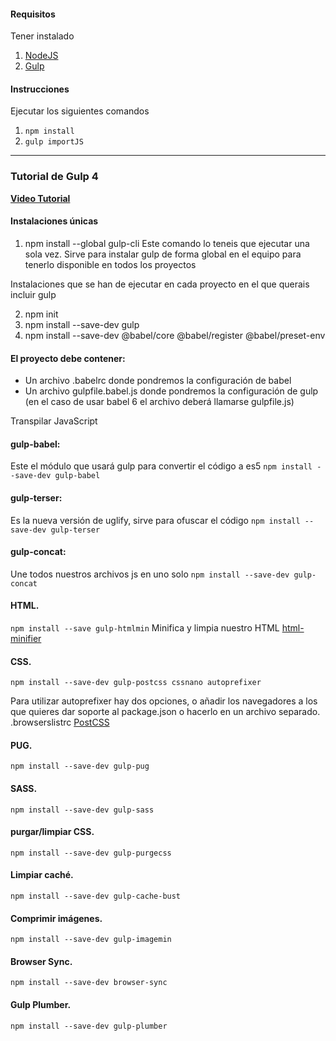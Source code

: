 
#### Requisitos
Tener instalado
1. [NodeJS](https://github.com/nvm-sh/nvm)
2. [Gulp](https://gulpjs.com/docs/en/getting-started/quick-start)

#### Instrucciones
Ejecutar los siguientes comandos
1. `npm install`
2. `gulp importJS`
---------------------------------------
### Tutorial de Gulp 4
[**Video Tutorial**](https://www.youtube.com/watch?v=xE45euIRDr8&list=PLROIqh_5RZeDf1LgliebPZ_0TAX-QA_xm&index=1)

#### Instalaciones únicas
1.	npm install --global gulp-cli
    Este comando lo teneis que ejecutar una sola vez. Sirve para instalar gulp de forma global en el equipo para tenerlo disponible en todos los proyectos

Instalaciones que se han de ejecutar en cada proyecto en el que querais incluir gulp

2.	npm init
3.	npm install --save-dev gulp
4.	npm install --save-dev @babel/core @babel/register @babel/preset-env

#### El proyecto debe contener:
- Un archivo .babelrc donde pondremos la configuración de babel
- Un archivo gulpfile.babel.js donde pondremos la configuración de gulp (en el caso de usar babel 6 el archivo deberá llamarse gulpfile.js)

Transpilar JavaScript
#### gulp-babel:
Este el módulo que usará gulp para convertir el código a es5
`npm install --save-dev gulp-babel`

#### gulp-terser:
Es la nueva versión de uglify, sirve para ofuscar el código
`npm install --save-dev gulp-terser`

#### gulp-concat:
Une todos nuestros archivos js en uno solo
`npm install --save-dev gulp-concat`

#### HTML.
`npm install --save gulp-htmlmin`
Minifica y limpia nuestro HTML
[html-minifier](https://github.com/kangax/html-minifier)

#### CSS.
`npm install --save-dev gulp-postcss cssnano autoprefixer`

Para utilizar autoprefixer hay dos opciones, o añadir los navegadores a los que quieres dar soporte al package.json o hacerlo en un archivo separado.
.browserslistrc
[PostCSS](https://github.com/postcss/postcss/blob/master/docs/plugins.md)


#### PUG.
`npm install --save-dev gulp-pug`

#### SASS.
`npm install --save-dev gulp-sass`

#### purgar/limpiar CSS.
`npm install --save-dev gulp-purgecss`

#### Limpiar caché.
`npm install --save-dev gulp-cache-bust`

#### Comprimir imágenes.
`npm install --save-dev gulp-imagemin`

#### Browser Sync.
`npm install --save-dev browser-sync`

#### Gulp Plumber.
`npm install --save-dev gulp-plumber`